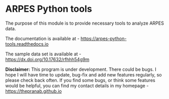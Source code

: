 # ARPES Python tools

The purpose of this module is to provide necessary tools to analyze ARPES data.

The documentation is available at - <https://arpes-python-tools.readthedocs.io>

The sample data set is available at - <https://dx.doi.org/10.17632/rfhhh54g9m>

**Disclaimer:** This program is under development. There could be bugs. I hope I will have time to update, bug-fix and add new features regularly, so please check back often. If you find some bugs, or think some features would be helpful, you can find my contact details in my homepage - <https://thepranab.github.io>
